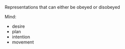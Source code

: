 Representations that can either be obeyed or disobeyed

Mind:
- desire
- plan
- intention
- movement